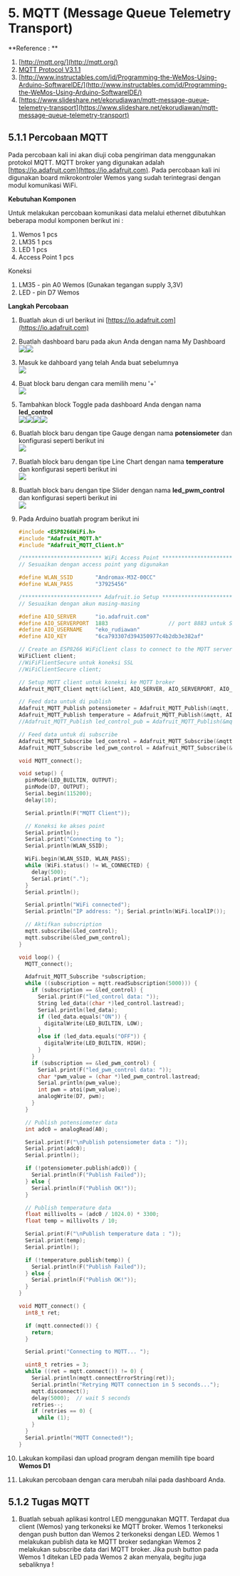 # 5. MQTT \(Message Queue Telemetry Transport\)

**Reference : **

1. [http://mqtt.org/](http://mqtt.org/)
2. [MQTT Protocol V3.1.1](http://docs.oasis-open.org/mqtt/mqtt/v3.1.1/os/mqtt-v3.1.1-os.pdf)
3. [http://www.instructables.com/id/Programming-the-WeMos-Using-Arduino-SoftwareIDE/](http://www.instructables.com/id/Programming-the-WeMos-Using-Arduino-SoftwareIDE/)
4. [https://www.slideshare.net/ekorudiawan/mqtt-message-queue-telemetry-transport](https://www.slideshare.net/ekorudiawan/mqtt-message-queue-telemetry-transport)

## 5.1.1 Percobaan MQTT

Pada percobaan kali ini akan diuji coba pengiriman data menggunakan protokol MQTT. MQTT broker yang digunakan adalah  [https://io.adafruit.com](https://io.adafruit.com). Pada percobaan kali ini digunakan board mikrokontroler Wemos yang sudah terintegrasi dengan modul komunikasi WiFi.

**Kebutuhan Komponen**

Untuk melakukan percobaan komunikasi data melalui ethernet dibutuhkan beberapa modul komponen berikut ini :

1. Wemos 1 pcs
2. LM35 1 pcs
3. LED 1 pcs
4. Access Point 1 pcs

Koneksi

1. LM35 - pin A0 Wemos \(Gunakan tegangan supply 3,3V\)
2. LED - pin D7 Wemos

**Langkah Percobaan**

1. Buatlah akun di url berikut ini [https://io.adafruit.com](https://io.adafruit.com)
2. Buatlah dashboard baru pada akun Anda dengan nama My Dashboard  
   ![](/assets/2017-11-28_091224.png)![](/assets/2017-11-28_091346.png)

3. Masuk ke dahboard yang telah Anda buat sebelumnya  
   ![](/assets/2017-11-28_091358.png)

4. Buat block baru dengan cara memilih menu '+'  
   ![](/assets/2017-11-28_091450.png)

5. Tambahkan block Toggle pada dashboard Anda dengan nama **led\_control**  
   ![](/assets/2017-11-28_091508.png)![](/assets/2017-11-28_091617.png)![](/assets/2017-11-28_091632.png)![](/assets/2017-11-28_091644.png)

6. Buatlah block baru dengan tipe Gauge dengan nama **potensiometer** dan konfigurasi seperti berikut ini  
   ![](/assets/2017-11-28_091800.png)

7. Buatlah block baru dengan tipe Line Chart dengan nama **temperature** dan konfigurasi seperti berikut ini  
   ![](/assets/2017-11-28_091957.png)

8. Buatlah block baru dengan tipe Slider dengan nama **led\_pwm\_control** dan konfigurasi seperti berikut ini  
   ![](/assets/2017-11-28_092122.png)

9. Pada Arduino buatlah program berikut ini

   ```c
   #include <ESP8266WiFi.h>
   #include "Adafruit_MQTT.h"
   #include "Adafruit_MQTT_Client.h"

   /************************* WiFi Access Point *********************************/
   // Sesuaikan dengan access point yang digunakan

   #define WLAN_SSID       "Andromax-M3Z-00CC"
   #define WLAN_PASS       "37925456"

   /************************* Adafruit.io Setup *********************************/
   // Sesuaikan dengan akun masing-masing

   #define AIO_SERVER      "io.adafruit.com"
   #define AIO_SERVERPORT  1883                   // port 8883 untuk SSL
   #define AIO_USERNAME    "eko_rudiawan"
   #define AIO_KEY         "6ca793307d394350977c4b2db3e382af"

   // Create an ESP8266 WiFiClient class to connect to the MQTT server.
   WiFiClient client;
   //WiFiFlientSecure untuk koneksi SSL
   //WiFiClientSecure client;

   // Setup MQTT client untuk koneksi ke MQTT broker
   Adafruit_MQTT_Client mqtt(&client, AIO_SERVER, AIO_SERVERPORT, AIO_USERNAME, AIO_KEY);

   // Feed data untuk di publish
   Adafruit_MQTT_Publish potensiometer = Adafruit_MQTT_Publish(&mqtt, AIO_USERNAME "/feeds/potensiometer");
   Adafruit_MQTT_Publish temperature = Adafruit_MQTT_Publish(&mqtt, AIO_USERNAME "/feeds/temperature");
   //Adafruit_MQTT_Publish led_control_pub = Adafruit_MQTT_Publish(&mqtt, AIO_USERNAME "/feeds/led_control");

   // Feed data untuk di subscribe
   Adafruit_MQTT_Subscribe led_control = Adafruit_MQTT_Subscribe(&mqtt, AIO_USERNAME "/feeds/led_control");
   Adafruit_MQTT_Subscribe led_pwm_control = Adafruit_MQTT_Subscribe(&mqtt, AIO_USERNAME "/feeds/led_pwm_control");

   void MQTT_connect();

   void setup() {
     pinMode(LED_BUILTIN, OUTPUT);
     pinMode(D7, OUTPUT);
     Serial.begin(115200);
     delay(10);

     Serial.println(F("MQTT Client"));

     // Koneksi ke akses point
     Serial.println();
     Serial.print("Connecting to ");
     Serial.println(WLAN_SSID);

     WiFi.begin(WLAN_SSID, WLAN_PASS);
     while (WiFi.status() != WL_CONNECTED) {
       delay(500);
       Serial.print(".");
     }
     Serial.println();

     Serial.println("WiFi connected");
     Serial.println("IP address: "); Serial.println(WiFi.localIP());

     // Aktifkan subscription
     mqtt.subscribe(&led_control);
     mqtt.subscribe(&led_pwm_control);
   }

   void loop() {
     MQTT_connect();

     Adafruit_MQTT_Subscribe *subscription;
     while ((subscription = mqtt.readSubscription(5000))) {
       if (subscription == &led_control) {
         Serial.print(F("led_control data: "));
         String led_data((char *)led_control.lastread);
         Serial.println(led_data);
         if (led_data.equals("ON")) {
           digitalWrite(LED_BUILTIN, LOW);
         }
         else if (led_data.equals("OFF")) {
           digitalWrite(LED_BUILTIN, HIGH);
         }
       }
       if (subscription == &led_pwm_control) {
         Serial.print(F("led_pwm_control data: "));
         char *pwm_value = (char *)led_pwm_control.lastread;
         Serial.println(pwm_value);
         int pwm = atoi(pwm_value);
         analogWrite(D7, pwm);
       }
     }

     // Publish potensiometer data
     int adc0 = analogRead(A0);

     Serial.print(F("\nPublish potensiometer data : "));
     Serial.print(adc0);
     Serial.println();

     if (!potensiometer.publish(adc0)) {
       Serial.println(F("Publish Failed"));
     } else {
       Serial.println(F("Publish OK!"));
     }

     // Publish temperature data
     float millivolts = (adc0 / 1024.0) * 3300;
     float temp = millivolts / 10;

     Serial.print(F("\nPublish temperature data : "));
     Serial.print(temp);
     Serial.println();

     if (!temperature.publish(temp)) {
       Serial.println(F("Publish Failed"));
     } else {
       Serial.println(F("Publish OK!"));
     }
   }

   void MQTT_connect() {
     int8_t ret;

     if (mqtt.connected()) {
       return;
     }

     Serial.print("Connecting to MQTT... ");

     uint8_t retries = 3;
     while ((ret = mqtt.connect()) != 0) {
       Serial.println(mqtt.connectErrorString(ret));
       Serial.println("Retrying MQTT connection in 5 seconds...");
       mqtt.disconnect();
       delay(5000);  // wait 5 seconds
       retries--;
       if (retries == 0) {
         while (1);
       }
     }
     Serial.println("MQTT Connected!");
   }
   ```

10. Lakukan kompilasi dan upload program dengan memilih tipe board **Wemos D1**

11. Lakukan percobaan dengan cara merubah nilai pada dashboard Anda.

## 5.1.2 Tugas MQTT

1. Buatlah sebuah aplikasi kontrol LED menggunakan MQTT. Terdapat dua client \(Wemos\) yang terkoneksi ke MQTT broker. Wemos 1 terkoneksi dengan push button dan Wemos 2 terkoneksi dengan LED. Wemos 1 melakukan publish data ke MQTT broker sedangkan Wemos 2 melakukan subscribe data dari MQTT broker. Jika push button pada Wemos 1 ditekan LED pada Wemos 2 akan menyala, begitu juga sebaliknya !



